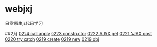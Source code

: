 # webjxj
日常原生js代码学习

##2月
[0224 call apply](z0224.md)
[0223 constructor](z0223.md)
[0222 AJAX get](z0222.md)
[0221 AJAX post](z0221.md)
[0220 try catch](z0220.md)
[0219 create](z0219.md)
[0219 new](z0218.md)
[0219 obj](z0217.md)
